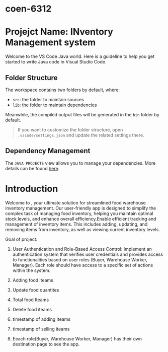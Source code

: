 # coen-6312 
# Projejct Name: INventory Management system

Welcome to the VS Code Java world. Here is a guideline to help you get started to write Java code in Visual Studio Code.

## Folder Structure

The workspace contains two folders by default, where:

- `src`: the folder to maintain sources
- `lib`: the folder to maintain dependencies

Meanwhile, the compiled output files will be generated in the `bin` folder by default.

> If you want to customize the folder structure, open `.vscode/settings.json` and update the related settings there.

## Dependency Management

The `JAVA PROJECTS` view allows you to manage your dependencies. More details can be found [here](https://github.com/microsoft/vscode-java-dependency#manage-dependencies).

# Introduction
Welcome to , your ultimate solution for streamlined food warehouse inventory management. Our user-friendly app is designed to simplify the complex task of managing food inventory, helping you maintain optimal stock levels, and enhance overall efficiency.Enable efficient tracking and management of inventory items. This includes adding, updating, and removing items from inventory, as well as viewing current inventory levels.

Goal of project:
1. User Authentication and Role-Based Access Control: Implement an authentication system that verifies user credentials and provides access to functionalities based on user roles (Buyer, Warehouse Worker, Manager). Each role should have access to a specific set of actions within the system.
2. Adding food iteams 

3. Update food quantites

4. Total food Iteams

5. Delete food iteams

6. timestamp of adding iteams

7. timestamp of selling iteams

8. Eeach role(Buyer, Warehouse Worker, Manager) has their own destination page to see the app.

